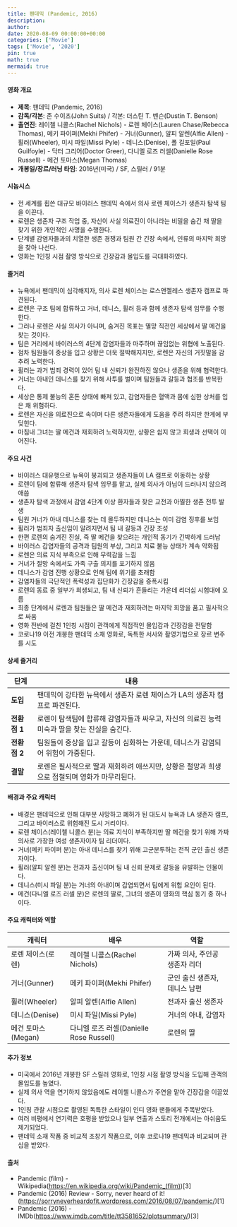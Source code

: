 ```yaml
---
title: 팬데믹 (Pandemic, 2016)
description: 
author: 
date: 2020-08-09 00:00:00+00:00
categories: ['Movie']
tags: ['Movie', '2020']
pin: true
math: true
mermaid: true
---
```

#### 영화 개요

- **제목**: 팬데믹 (Pandemic, 2016)  
- **감독/각본**: 존 수이츠(John Suits) / 각본: 더스틴 T. 벤슨(Dustin T. Benson)  
- **출연진**: 레이첼 니콜스(Rachel Nichols) - 로렌 체이스(Lauren Chase/Rebecca Thomas), 메키 파이퍼(Mekhi Phifer) - 거너(Gunner), 알피 알렌(Alfie Allen) - 휠러(Wheeler), 미시 파일(Missi Pyle) - 데니스(Denise), 폴 길포일(Paul Guilfoyle) - 닥터 그리어(Doctor Greer), 다니엘 로즈 러셀(Danielle Rose Russell) - 메건 토마스(Megan Thomas)  
- **개봉일/장르/러닝 타임**: 2016년(미국) / SF, 스릴러 / 91분  

#### 시놉시스

- 전 세계를 휩쓴 대규모 바이러스 팬데믹 속에서 의사 로렌 체이스가 생존자 탐색 팀을 이끈다.  
- 로렌은 생존자 구조 작업 중, 자신이 사실 의료진이 아니라는 비밀을 숨긴 채 딸을 찾기 위한 개인적인 사명을 수행한다.  
- 단계별 감염자들과의 치열한 생존 경쟁과 팀원 간 긴장 속에서, 인류의 마지막 희망을 찾아 나선다.  
- 영화는 1인칭 시점 촬영 방식으로 긴장감과 몰입도를 극대화하였다.  

#### 줄거리

- 뉴욕에서 팬데믹이 심각해지자, 의사 로렌 체이스는 로스앤젤레스 생존자 캠프로 파견된다.  
- 로렌은 구조 팀에 합류하고 거너, 데니스, 휠러 등과 함께 생존자 탐색 임무를 수행한다.  
- 그러나 로렌은 사실 의사가 아니며, 숨겨진 목표는 멸망 직전인 세상에서 딸 메건을 찾는 것이다.  
- 팀은 거리에서 바이러스의 4단계 감염자들과 마주하며 끊임없는 위협에 노출된다.  
- 점차 팀원들이 중상을 입고 상황은 더욱 절박해지지만, 로렌은 자신의 거짓말을 감추려 노력한다.  
- 휠러는 과거 범죄 경력이 있어 팀 내 신뢰가 완전하진 않으나 생존을 위해 협력한다.  
- 거너는 아내인 데니스를 찾기 위해 사투를 벌이며 팀원들과 갈등과 협조를 반복한다.  
- 세상은 통제 불능의 혼돈 상태에 빠져 있고, 감염자들은 혈액과 몸에 심한 상처를 입은 채 위험하다.  
- 로렌은 자신을 의료진으로 속이며 다른 생존자들에게 도움을 주려 하지만 한계에 부딪힌다.  
- 마침내 그녀는 딸 메건과 재회하려 노력하지만, 상황은 쉽지 않고 희생과 선택이 이어진다.  

#### 주요 사건

- 바이러스 대유행으로 뉴욕이 붕괴되고 생존자들이 LA 캠프로 이동하는 상황  
- 로렌이 팀에 합류해 생존자 탐색 임무를 맡고, 실제 의사가 아님이 드러나지 않으려 애씀  
- 생존자 탐색 과정에서 감염 4단계 이상 환자들과 잦은 교전과 아찔한 생존 전투 발생  
- 팀원 거너가 아내 데니스를 찾는 데 몰두하지만 데니스는 이미 감염 징후를 보임  
- 휠러가 범죄자 출신임이 알려지면서 팀 내 갈등과 긴장 조성  
- 한편 로렌의 숨겨진 진실, 즉 딸 메건을 찾으려는 개인적 동기가 긴박하게 드러남  
- 바이러스 감염자들의 공격과 팀원의 부상, 그리고 치료 불능 상태가 계속 악화됨  
- 로렌은 의료 지식 부족으로 인해 무력감을 느낌  
- 거너가 절망 속에서도 가족 구출 의지를 포기하지 않음  
- 데니스가 감염 진행 상황으로 인해 팀에 위기를 초래함  
- 감염자들의 극단적인 폭력성과 집단화가 긴장감을 증폭시킴  
- 로렌의 동료 중 일부가 희생되고, 팀 내 신뢰가 흔들리는 가운데 리더십 시험대에 오름  
- 최종 단계에서 로렌과 팀원들은 딸 메건과 재회하려는 마지막 희망을 품고 필사적으로 싸움  
- 영화 전반에 걸친 1인칭 시점이 관객에게 직접적인 몰입감과 긴장감을 전달함  
- 코로나19 이전 개봉한 팬데믹 소재 영화로, 독특한 서사와 촬영기법으로 장르 변주를 시도  

#### 상세 줄거리

| **단계** | **내용**                                                   |
|----------|------------------------------------------------------------|
| **도입** | 팬데믹이 강타한 뉴욕에서 생존자 로렌 체이스가 LA의 생존자 캠프로 파견된다. |
| **전환점 1** | 로렌이 탐색팀에 합류해 감염자들과 싸우고, 자신의 의료진 능력 미숙과 딸을 찾는 진실을 숨긴다. |
| **전환점 2** | 팀원들이 중상을 입고 갈등이 심화하는 가운데, 데니스가 감염되어 위험이 가중된다. |
| **결말** | 로렌은 필사적으로 딸과 재회하려 애쓰지만, 상황은 절망과 희생으로 점철되며 영화가 마무리된다. |

#### 배경과 주요 캐릭터

- 배경은 팬데믹으로 인해 대부분 사망하고 폐허가 된 대도시 뉴욕과 LA 생존자 캠프, 그리고 바이러스로 위험해진 도시 거리이다.  
- 로렌 체이스(레이첼 니콜스 분)는 의료 지식이 부족하지만 딸 메건을 찾기 위해 가짜 의사로 가장한 여성 생존자이자 팀 리더이다.  
- 거너(메키 파이퍼 분)는 아내 데니스를 찾기 위해 고군분투하는 전직 군인 출신 생존자이다.  
- 휠러(알피 알렌 분)는 전과자 출신이며 팀 내 신뢰 문제로 갈등을 유발하는 인물이다.  
- 데니스(미시 파일 분)는 거너의 아내이며 감염되면서 팀에게 위험 요인이 된다.  
- 메건(다니엘 로즈 러셀 분)은 로렌의 딸로, 그녀의 생존이 영화의 핵심 동기 중 하나이다.  

#### 주요 캐릭터와 역할

| **캐릭터** | **배우**           | **역할**                  |
|------------|--------------------|--------------------------|
| 로렌 체이스(로렌) | 레이첼 니콜스(Rachel Nichols)   | 가짜 의사, 주인공 생존자 리더  |
| 거너(Gunner)        | 메키 파이퍼(Mekhi Phifer)        | 군인 출신 생존자, 데니스 남편   |
| 휠러(Wheeler)       | 알피 알렌(Alfie Allen)           | 전과자 출신 생존자            |
| 데니스(Denise)       | 미시 파일(Missi Pyle)            | 거너의 아내, 감염자           |
| 메건 토마스(Megan)  | 다니엘 로즈 러셀(Danielle Rose Russell) | 로렌의 딸                   |

#### 추가 정보

- 미국에서 2016년 개봉한 SF 스릴러 영화로, 1인칭 시점 촬영 방식을 도입해 관객의 몰입도를 높였다.  
- 실제 의사 역을 연기하지 않았음에도 레이첼 니콜스가 주연을 맡아 긴장감을 이끌었다.  
- 1인칭 관찰 시점으로 촬영된 독특한 스타일이 인디 영화 팬들에게 주목받았다.  
- 여러 비평에서 연기력은 호평을 받았으나 일부 연출과 스토리 전개에서는 아쉬움도 제기되었다.  
- 팬데믹 소재 작품 중 비교적 초창기 작품으로, 이후 코로나19 팬데믹과 비교되며 관심을 받았다.  

#### 출처

- Pandemic (film) - Wikipedia(https://en.wikipedia.org/wiki/Pandemic_(film))[3]  
- Pandemic (2016) Review - Sorry, never heard of it!(https://sorryneverheardofit.wordpress.com/2016/08/07/pandemic/)[1]  
- Pandemic (2016) - IMDb(https://www.imdb.com/title/tt3581652/plotsummary/)[3]
